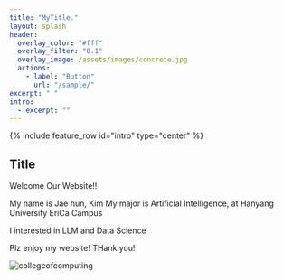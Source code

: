 ```yaml
---
title: "MyTitle."
layout: splash
header:
  overlay_color: "#fff"
  overlay_filter: "0.1"
  overlay_image: /assets/images/concrete.jpg
  actions:
    - label: "Button"
      url: "/sample/"
excerpt: " "
intro:
  - excerpt: ""
---
```


{% include feature_row id="intro" type="center" %}

## Title
Welcome Our Website!!

My name is Jae hun, Kim
My major is Artificial Intelligence, at Hanyang University EriCa Campus

I interested in LLM and Data Science

Plz enjoy my website! THank you!


![collegeofcomputing](/assets/images/collegeofcomputing.jpg)
